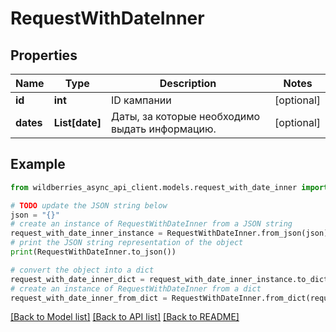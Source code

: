 # RequestWithDateInner


## Properties

Name | Type | Description | Notes
------------ | ------------- | ------------- | -------------
**id** | **int** | ID кампании | [optional] 
**dates** | **List[date]** | Даты, за которые необходимо выдать информацию. | [optional] 

## Example

```python
from wildberries_async_api_client.models.request_with_date_inner import RequestWithDateInner

# TODO update the JSON string below
json = "{}"
# create an instance of RequestWithDateInner from a JSON string
request_with_date_inner_instance = RequestWithDateInner.from_json(json)
# print the JSON string representation of the object
print(RequestWithDateInner.to_json())

# convert the object into a dict
request_with_date_inner_dict = request_with_date_inner_instance.to_dict()
# create an instance of RequestWithDateInner from a dict
request_with_date_inner_from_dict = RequestWithDateInner.from_dict(request_with_date_inner_dict)
```
[[Back to Model list]](../README.md#documentation-for-models) [[Back to API list]](../README.md#documentation-for-api-endpoints) [[Back to README]](../README.md)


